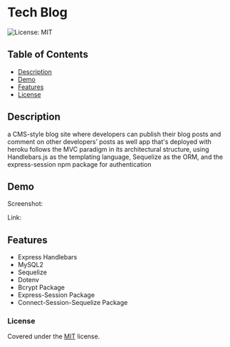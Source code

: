 # Tech Blog

![License: MIT](https://img.shields.io/badge/License-MIT-yellow.svg)

## Table of Contents

- [Description](#description)
- [Demo](#demo)
- [Features](#features)
- [License](#license)

## Description

a CMS-style blog site where developers can publish their blog posts and comment on other developers’ posts as well
app that's deployed with heroku follows the MVC paradigm in its architectural structure, using Handlebars.js as the templating language, Sequelize as the ORM, and the express-session npm package for authentication

## Demo

Screenshot:

Link:

## Features

* Express Handlebars
* MySQL2
* Sequelize
* Dotenv
* Bcrypt Package
* Express-Session Package
* Connect-Session-Sequelize Package

### License

Covered under the [MIT](license.txt) license.

<!-- REMAINING TO-DOs:

WHEN I enter a comment and click on the submit button while signed in
THEN the comment is saved and the post is updated to display the comment, the comment creator’s username, and the date created

* Application resembles the mock-up functionality provided in the homework instructions.
* Repository follows best practices for class/id naming conventions, indentation, quality comments, etc.
* Repository contains quality readme file with description, screenshot, and link to deployed application. -->